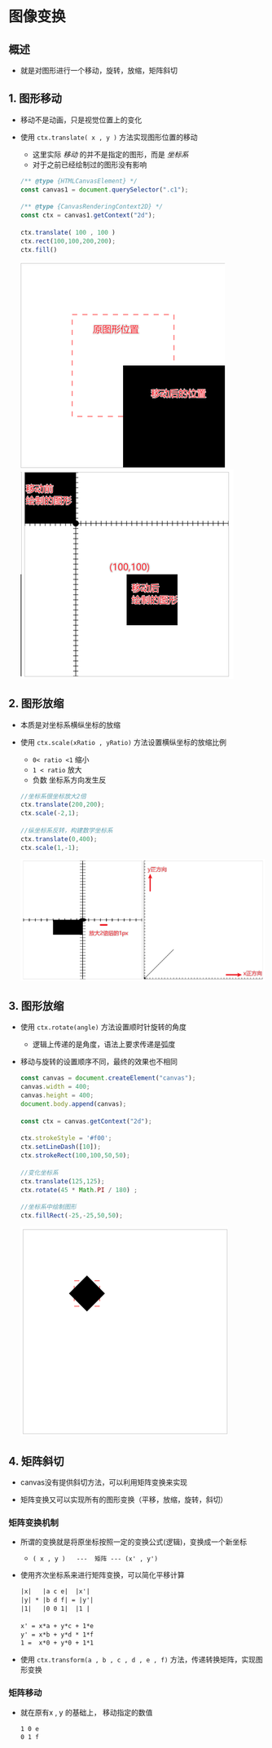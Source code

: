 # 图像变换

## 概述

+ 就是对图形进行一个移动，旋转，放缩，矩阵斜切

## 1. 图形移动

+ 移动不是动画，只是视觉位置上的变化

+ 使用 `ctx.translate( x , y )` 方法实现图形位置的移动

  + 这里实际 *移动* 的并不是指定的图形，而是 *坐标系*
  + 对于之前已经绘制过的图形没有影响

  ```js
  /** @type {HTMLCanvasElement} */
  const canvas1 = document.querySelector(".c1");

  /** @type {CanvasRenderingContext2D} */
  const ctx = canvas1.getContext("2d");

  ctx.translate( 100 , 100 )
  ctx.rect(100,100,200,200);
  ctx.fill()
  ```

  ![图像移动](../images/translate.png)
  ![translate坐标系](../images/translate坐标系.png)

## 2. 图形放缩

+ 本质是对坐标系横纵坐标的放缩

+ 使用 `ctx.scale(xRatio , yRatio)` 方法设置横纵坐标的放缩比例

  + `0< ratio <1` 缩小
  + `1 < ratio` 放大
  + 负数 坐标系方向发生反

  ```js
  //坐标系很坐标放大2倍
  ctx.translate(200,200);
  ctx.scale(-2,1);

  //纵坐标系反转，构建数学坐标系
  ctx.translate(0,400);
  ctx.scale(1,-1);
  ```

  ![缩放](../images/scale.png)

## 3. 图形放缩

+ 使用 `ctx.rotate(angle)` 方法设置顺时针旋转的角度

  + 逻辑上传递的是角度，语法上要求传递是弧度

+ 移动与旋转的设置顺序不同，最终的效果也不相同

  ```js
  const canvas = document.createElement("canvas");
  canvas.width = 400;
  canvas.height = 400;
  document.body.append(canvas);

  const ctx = canvas.getContext("2d");

  ctx.strokeStyle = '#f00';
  ctx.setLineDash([10]);
  ctx.strokeRect(100,100,50,50);

  //变化坐标系
  ctx.translate(125,125);
  ctx.rotate(45 * Math.PI / 180) ;

  //坐标系中绘制图形
  ctx.fillRect(-25,-25,50,50);
  ```

  ![放缩](../images/rotate.png)

## 4. 矩阵斜切

+ canvas没有提供斜切方法，可以利用矩阵变换来实现

+ 矩阵变换又可以实现所有的图形变换（平移，放缩，旋转，斜切）

### 矩阵变换机制

+ 所谓的变换就是将原坐标按照一定的变换公式(逻辑)，变换成一个新坐标

  + `( x , y )   ---  矩阵 --- (x' , y')`

+ 使用齐次坐标系来进行矩阵变换，可以简化平移计算

  ```txt
  |x|   |a c e|  |x'|
  |y| * |b d f| = |y'|
  |1|   |0 0 1|  |1 |

  x' = x*a + y*c + 1*e
  y' = x*b + y*d * 1*f
  1 =  x*0 + y*0 + 1*1
  ```

+ 使用 `ctx.transform(a , b , c , d , e , f)` 方法，传递转换矩阵，实现图形变换

### 矩阵移动

+ 就在原有x , y 的基础上， 移动指定的数值

  ```text
  1 0 e
  0 1 f
  ```
